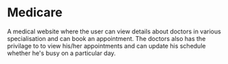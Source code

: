 # Medicare
A medical website where the user can view details about doctors in various specialisation and can book an appointment. The doctors also has the privilage to to view his/her appointments and can update his schedule whether he's busy on a particular day.
